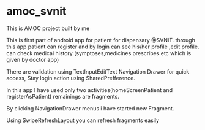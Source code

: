 # amoc_svnit
This is AMOC project built  by me


This is first part of  android app for patient  for dispensary @SVNIT.
through this app patient can register 
and by login can see his/her profile ,edit profile.
can check medical history (symptoses,medicines prescribes etc which is given by doctor app)

There are validation using TextInputEditText
Navigation Drawer for quick access,
Stay login action using SharedPrefference.

In this app I have used only two activities(homeScreenPatient and registerAsPatient) remainings are fragments.

By clicking NavigationDrawer menus i have started new Fragment.

Using SwipeRefreshLayout you can refresh fragments easily

